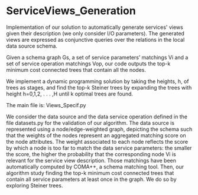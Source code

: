 # ServiceViews_Generation
Implementation of our solution to automatically generate services' views given their description (we only consider I/O parameters). The generated views are expressed as conjunctive queries over the relations in the local data source schema. 

Given a schema graph Gs, a set of service parameters’ matchings Vi and a set of service operation matchings Vop, our code outputs the top-k minimum cost
connected trees that contain all the nodes.

We implement a dynamic programming solution by taking the heights, h, of trees as stages, and find the top-k Steiner trees by expanding the trees with height h=0,1,2, . . . ,H until k optimal trees are found. 


The main file is: Views_Specif.py

We consider the data source and the data service operation defined in the file datasets.py for the validation of our algorithm. The data source is represented using a node/edge-weighted graph, depicting the schema such that the weights of the nodes represent an aggregated matching score on the node attributes. The weight associated to each node reflects the score by which a node is too far to match the data service parameters: the smaller the score, the higher the probability that the corresponding node Vi is relevant for the service view description. Those matchings have been automatically computed by COMA++, a schema matching tool. Then, our algorithm study finding the top-k minimum cost connected trees that contain all service parameters at least once in the graph. We do so by exploring Steiner trees.
